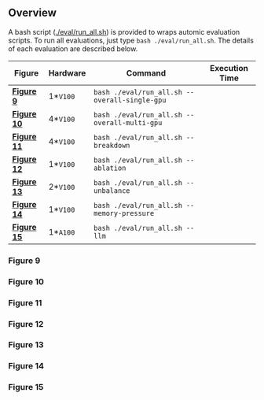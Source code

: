 ## Overview

A bash script ([./eval/run_all.sh](../eval/run_all.sh)) is provided to wraps automic evaluation scripts. To run all evaluations, just type `bash ./eval/run_all.sh`. The details of each evaluation are described below.

|Figure|Hardware|Command|Execution Time|
|-|-|-|-|
|[**Figure 9**](#figure-9)|1*`V100`|`bash ./eval/run_all.sh --overall-single-gpu`||
|[**Figure 10**](#figure-10)|4*`V100`|`bash ./eval/run_all.sh --overall-multi-gpu`||
|[**Figure 11**](#figure-11)|4*`V100`|`bash ./eval/run_all.sh --breakdown`||
|[**Figure 12**](#figure-12)|1*`V100`|`bash ./eval/run_all.sh --ablation`||
|[**Figure 13**](#figure-13)|2*`V100`|`bash ./eval/run_all.sh --unbalance`||
|[**Figure 14**](#figure-14)|1*`V100`|`bash ./eval/run_all.sh --memory-pressure`||
|[**Figure 15**](#figure-15)|1*`A100`|`bash ./eval/run_all.sh --llm`||

### Figure 9

### Figure 10

### Figure 11

### Figure 12

### Figure 13

### Figure 14

### Figure 15

